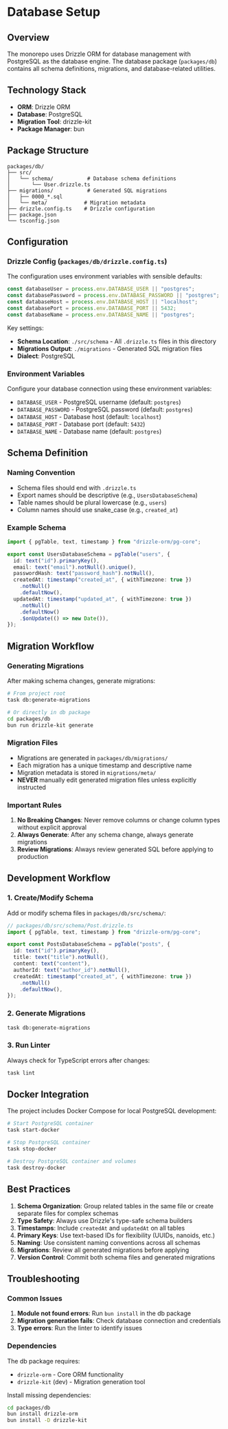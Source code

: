 # Database Setup

## Overview

The monorepo uses Drizzle ORM for database management with PostgreSQL as the database engine. The database package (`packages/db`) contains all schema definitions, migrations, and database-related utilities.

## Technology Stack

- **ORM**: Drizzle ORM
- **Database**: PostgreSQL
- **Migration Tool**: drizzle-kit
- **Package Manager**: bun

## Package Structure

```
packages/db/
├── src/
│   └── schema/           # Database schema definitions
│       └── User.drizzle.ts
├── migrations/           # Generated SQL migrations
│   ├── 0000_*.sql
│   └── meta/            # Migration metadata
├── drizzle.config.ts    # Drizzle configuration
├── package.json
└── tsconfig.json
```

## Configuration

### Drizzle Config (`packages/db/drizzle.config.ts`)

The configuration uses environment variables with sensible defaults:

```typescript
const databaseUser = process.env.DATABASE_USER || "postgres";
const databasePassword = process.env.DATABASE_PASSWORD || "postgres";
const databaseHost = process.env.DATABASE_HOST || "localhost";
const databasePort = process.env.DATABASE_PORT || 5432;
const databaseName = process.env.DATABASE_NAME || "postgres";
```

Key settings:
- **Schema Location**: `./src/schema` - All `.drizzle.ts` files in this directory
- **Migrations Output**: `./migrations` - Generated SQL migration files
- **Dialect**: PostgreSQL

### Environment Variables

Configure your database connection using these environment variables:

- `DATABASE_USER` - PostgreSQL username (default: `postgres`)
- `DATABASE_PASSWORD` - PostgreSQL password (default: `postgres`)
- `DATABASE_HOST` - Database host (default: `localhost`)
- `DATABASE_PORT` - Database port (default: `5432`)
- `DATABASE_NAME` - Database name (default: `postgres`)

## Schema Definition

### Naming Convention

- Schema files should end with `.drizzle.ts`
- Export names should be descriptive (e.g., `UsersDatabaseSchema`)
- Table names should be plural lowercase (e.g., `users`)
- Column names should use snake_case (e.g., `created_at`)

### Example Schema

```typescript
import { pgTable, text, timestamp } from "drizzle-orm/pg-core";

export const UsersDatabaseSchema = pgTable("users", {
  id: text("id").primaryKey(),
  email: text("email").notNull().unique(),
  passwordHash: text("password_hash").notNull(),
  createdAt: timestamp("created_at", { withTimezone: true })
    .notNull()
    .defaultNow(),
  updatedAt: timestamp("updated_at", { withTimezone: true })
    .notNull()
    .defaultNow()
    .$onUpdate(() => new Date()),
});
```

## Migration Workflow

### Generating Migrations

After making schema changes, generate migrations:

```bash
# From project root
task db:generate-migrations

# Or directly in db package
cd packages/db
bun run drizzle-kit generate
```

### Migration Files

- Migrations are generated in `packages/db/migrations/`
- Each migration has a unique timestamp and descriptive name
- Migration metadata is stored in `migrations/meta/`
- **NEVER** manually edit generated migration files unless explicitly instructed

### Important Rules

1. **No Breaking Changes**: Never remove columns or change column types without explicit approval
2. **Always Generate**: After any schema change, always generate migrations
3. **Review Migrations**: Always review generated SQL before applying to production

## Development Workflow

### 1. Create/Modify Schema

Add or modify schema files in `packages/db/src/schema/`:

```typescript
// packages/db/src/schema/Post.drizzle.ts
import { pgTable, text, timestamp } from "drizzle-orm/pg-core";

export const PostsDatabaseSchema = pgTable("posts", {
  id: text("id").primaryKey(),
  title: text("title").notNull(),
  content: text("content"),
  authorId: text("author_id").notNull(),
  createdAt: timestamp("created_at", { withTimezone: true })
    .notNull()
    .defaultNow(),
});
```

### 2. Generate Migrations

```bash
task db:generate-migrations
```

### 3. Run Linter

Always check for TypeScript errors after changes:

```bash
task lint
```

## Docker Integration

The project includes Docker Compose for local PostgreSQL development:

```bash
# Start PostgreSQL container
task start-docker

# Stop PostgreSQL container
task stop-docker

# Destroy PostgreSQL container and volumes
task destroy-docker
```

## Best Practices

1. **Schema Organization**: Group related tables in the same file or create separate files for complex schemas
2. **Type Safety**: Always use Drizzle's type-safe schema builders
3. **Timestamps**: Include `createdAt` and `updatedAt` on all tables
4. **Primary Keys**: Use text-based IDs for flexibility (UUIDs, nanoids, etc.)
5. **Naming**: Use consistent naming conventions across all schemas
6. **Migrations**: Review all generated migrations before applying
7. **Version Control**: Commit both schema files and generated migrations

## Troubleshooting

### Common Issues

1. **Module not found errors**: Run `bun install` in the db package
2. **Migration generation fails**: Check database connection and credentials
3. **Type errors**: Run the linter to identify issues

### Dependencies

The db package requires:
- `drizzle-orm` - Core ORM functionality
- `drizzle-kit` (dev) - Migration generation tool

Install missing dependencies:
```bash
cd packages/db
bun install drizzle-orm
bun install -D drizzle-kit
``` 